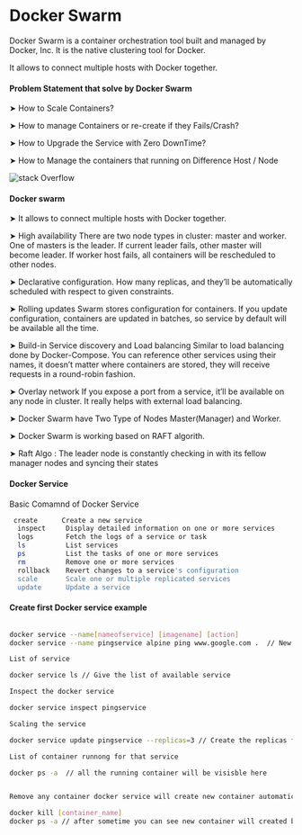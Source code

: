 
# Docker Swarm

Docker Swarm is a container orchestration tool built and managed by Docker, Inc. 
It is the native clustering tool for Docker.

It allows to connect multiple hosts with Docker together.

#### Problem Statement that solve by Docker Swarm
➤ How to Scale Containers? 

➤ How to manage Containers or re-create if they Fails/Crash? 

➤ How to Upgrade the Service with Zero DownTime? 

➤ How to Manage the containers that running on Difference Host / Node


![stack Overflow](https://image.slidesharecdn.com/docker-swarm-mike-goelzer-mv-meetup-45min-workshop022420161-160228024416/95/docker-swarm-docker-native-clustering-5-638.jpg?cb=1456856097)

#### Docker swarm 

➤ It allows to connect multiple hosts with Docker together.

➤ High availability 
  There are two node types in cluster: master and worker. One of masters is the leader. If current leader fails, other master will become leader. If worker host fails, all containers will be rescheduled to other nodes.

➤ Declarative configuration.
  How many replicas, and they’ll be automatically scheduled with respect to given constraints.

➤ Rolling updates 
  Swarm stores configuration for containers. If you update configuration, containers are updated in batches, so service by default will be available all the time.

➤ Build-in Service discovery and Load balancing
  Similar to load balancing done by Docker-Compose. You can reference other services using their names, it doesn’t matter where containers are stored, they will receive requests in a round-robin fashion.

➤ Overlay network 
  If you expose a port from a service, it’ll be available on any node in cluster. It really helps with external load balancing.
  
➤ Docker Swarm have Two Type of Nodes Master(Manager) and Worker. 

➤ Docker Swarm is working based on RAFT algorith. 

➤ Raft Algo : The leader node is constantly checking in with its fellow manager nodes and syncing their states

#### Docker Service 

Basic Comamnd of Docker Service 

```sh
 create      Create a new service
  inspect     Display detailed information on one or more services
  logs        Fetch the logs of a service or task
  ls          List services
  ps          List the tasks of one or more services
  rm          Remove one or more services
  rollback    Revert changes to a service's configuration
  scale       Scale one or multiple replicated services
  update      Update a service

```

#### Create first Docker service example 
```sh

docker service --name[nameofservice] [imagename] [action]   
docker service --name pingservice alpine ping www.google.com .  // New Service will create with the name of pingservice

List of service 

docker service ls // Give the list of available service 

Inspect the docker service  

docker service inspect pingservice 

Scaling the service 

docker service update pingservice --replicas=3 // Create the replicas for same service 

List of container runnong for that service 

docker ps -a  // all the running container will be visisble here 


Remove any container docker service will create new container automatically 

docker kill [container_name]
docker ps -a // after sometime you can see new container will created because we define that we need 4 replicas 
```



